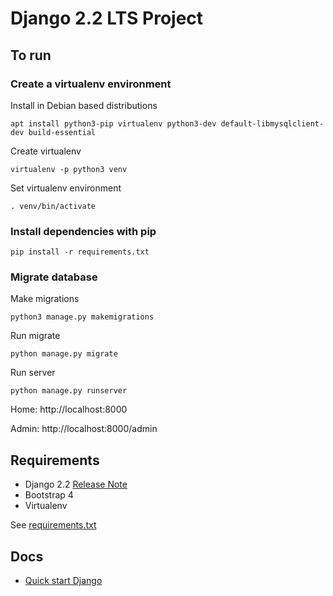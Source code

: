 # Django 2.2 LTS Project 
## To run
### Create a virtualenv environment
Install in Debian based distributions 

`apt install python3-pip virtualenv python3-dev default-libmysqlclient-dev build-essential`

Create virtualenv

`virtualenv -p python3 venv`

Set virtualenv environment

`. venv/bin/activate`

### Install dependencies with pip
`pip install -r requirements.txt`

### Migrate database

Make migrations

`python3 manage.py makemigrations`

Run migrate

`python manage.py migrate`

Run server

`python manage.py runserver`

Home: http://localhost:8000

Admin: http://localhost:8000/admin

## Requirements

- Django 2.2 [Release Note](https://docs.djangoproject.com/en/2.2/releases/2.2/)
- Bootstrap 4
- Virtualenv

See [requirements.txt](requirements.txt)

## Docs

- [Quick start Django](https://www.djangoproject.com/start/)
